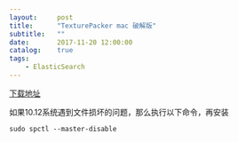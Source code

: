 ```yaml
---
layout:     post
title:      "TexturePacker mac 破解版"
subtitle:   ""
date:       2017-11-20 12:00:00
catalog:    true
tags:
    - ElasticSearch
---
```


[下载地址](https://pan.baidu.com/s/1hss3AfU)

如果10.12系统遇到文件损坏的问题，那么执行以下命令，再安装

```
sudo spctl --master-disable
```